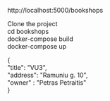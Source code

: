 http://localhost:5000/bookshops

Clone the project   
cd bookshops  
docker-compose build  
docker-compose up 

 {  
      "title": "VU3",   
      "address": "Ramuniu g. 10",   
      "owner" : "Petras Petraitis"    
  } 
